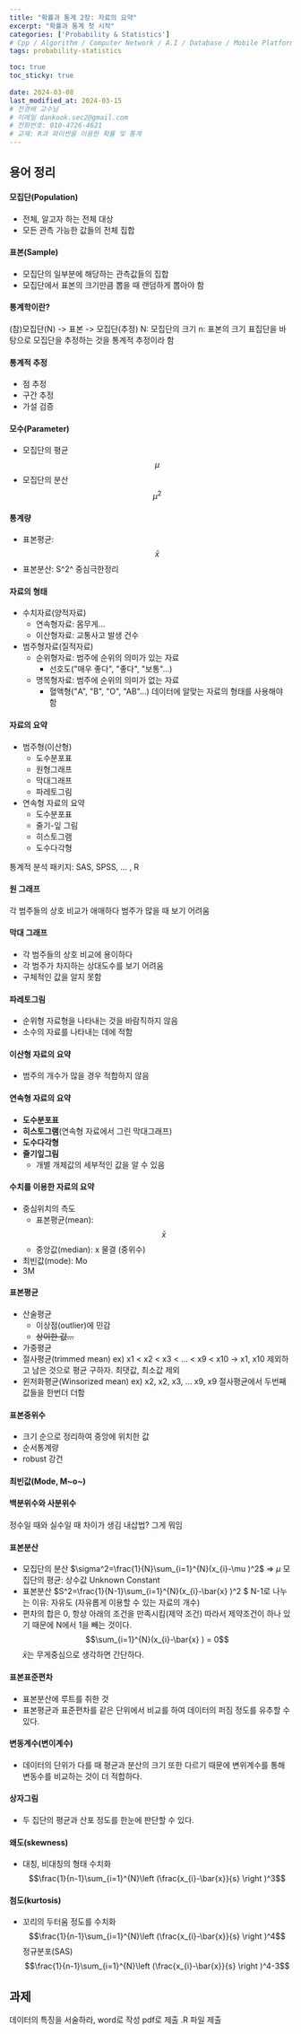 ```yaml
---
title: "확률과 통계 2장: 자료의 요약"
excerpt: "확률과 통계 첫 시작"
categories: ['Probability & Statistics']
# Cpp / Algorithm / Computer Network / A.I / Database / Mobile Platform / Probability & Statistics
tags: probability-statistics

toc: true
toc_sticky: true
 
date: 2024-03-08
last_modified_at: 2024-03-15
# 전경배 교수님 
# 이메일 dankook.sec2@gmail.com
# 전화번호: 010-4726-4621
# 교재: R과 파이썬을 이용한 확률 및 통계
---
```

## 용어 정리

#### 모집단(Population)
* 전체, 알고자 하는 전체 대상
* 모든 관측 가능한 값들의 전체 집합
#### 표본(Sample)
* 모집단의 일부분에 해당하는 관측값들의 집합
* 모집단에서 표본의 크기만큼 뽑을 때 랜덤하게 뽑아야 함
#### 통계학이란?
(참)모집단(N) -> 표본 -> 모집단(추정)
N: 모집단의 크기
n: 표본의 크기
표집단을 바탕으로 모집단을 추정하는 것을 통계적 추정이라 함
#### 통계적 추정
* 점 추정
* 구간 추정
* 가설 검증
#### 모수(Parameter)
* 모집단의 평균 $$\mu$$
* 모집단의 분산$$\mu^2$$
#### 통계량
* 표본평균: $$\bar{x}$$
* 표본분산: S^2^
중심극한정리

#### 자료의 형태
* 수치자료(양적자료)
  - 연속형자료: 몸무게...
  - 이산형자료: 교통사고 발생 건수
* 범주형자료(질적자료)
  - 순위형자료: 범주에 순위의 의미가 있는 자료
    - 선호도("매우 좋다", "좋다", "보통"...)
  - 명목형자료: 범주에 순위의 의미가 없는 자료
    - 혈액형("A", "B", "O", "AB"...)
데이터에 알맞는 자료의 형태를 사용해야 함

#### 자료의 요약
* 범주형(이산형)
  - 도수분포표
  - 원형그래프
  - 막대그래프
  - 파레토그림
* 연속형 자료의 요약
  - 도수분포표
  - 줄기-잎 그림
  - 히스토그램
  - 도수다각형  

통계적 분석 패키지: SAS, SPSS, ... , R
#### 원 그래프
각 범주들의 상호 비교가 애매하다
범주가 많을 때 보기 어려움
#### 막대 그래프
* 각 범주들의 상호 비교에 용이하다
* 각 범주가 차지하는 상대도수를 보기 어려움
* 구체적인 값을 알지 못함
#### 파레토그림
* 순위형 자료형을 나타내는 것을 바람직하지 않음
* 소수의 자료를 나타내는 데에 적함
#### 이산형 자료의 요약
* 범주의 개수가 많을 경우 적합하지 않음
#### 연속형 자료의 요약
* **도수분포표**
* **히스토그램**(연속형 자료에서 그린 막대그래프)
* **도수다각형**
* **줄기잎그림**
  * 개별 개체값의 세부적인 값을 알 수 있음
#### 수치를 이용한 자료의 요약
* 중심위치의 측도
  * 표본평균(mean): $$\bar{x}$$
  * 중앙값(median): x 물결
    (중위수)
*   최빈값(mode): Mo
*   3M
#### 표본평균
* 산술평균
  * 이상점(outlier)에 민감
  * ~~상이한 값...~~
* 가중평균
* 절사평균(trimmed mean)
  ex) x1 < x2 < x3 < ... < x9 < x10 -> x1, x10 제외하고 남은 것으로 평균 구하자. 최댓값, 최소값 제외
* 윈저화평균(Winsorized mean)
  ex) x2, x2, x3, ... x9, x9 절사평균에서 두번째 값들을 한번더 더함

#### 표본중위수
* 크기 순으로 정리하여 중앙에 위치한 값
* 순서통계량
* robust 강건
#### 최빈값(Mode, M~o~)

#### 백분위수와 사분위수
정수일 때와 실수일 때 차이가 생김
내삽법? 그게 뭐임

#### 표본분산

* 모집단의 분산 $\sigma^2=\frac{1}{N}\sum_{i=1}^{N}(x_{i}-\mu )^2$ => $\mu$ 모집단의 평균: 상수값 Unknown Constant
* 표본분산 $S^2=\frac{1}{N-1}\sum_{i=1}^{N}(x_{i}-\bar{x} )^2
$
N-1로 나누는 이유: 자유도 (자유롭게 이용할 수 있는 자료의 개수)
* 편차의 합은 0, 항상 아래의 조건을 만족시킴(제약 조건) 따라서 제약조건이 하나 있기 때문에 N에서 1을 빼는 것이다.
  $$\sum_{i=1}^{N}(x_{i}-\bar{x} ) = 0$$
  $\bar{x}$는 무게중심으로 생각하면 간단하다.

#### 표본표준편차
* 표본분산에 루트를 취한 것
* 표본평균과 표준편차를 같은 단위에서 비교를 하여 데이터의 퍼짐 정도를 유추할 수 있다.

#### 변동계수(변이계수)
* 데이터의 단위가 다를 때 평균과 분산의 크기 또한 다르기 때문에 변위계수를 통해 변동수를 비교하는 것이 더 적합하다.

#### 상자그림
* 두 집단의 평균과 산포 정도를 한눈에 판단할 수 있다.

#### 왜도(skewness)
* 대칭, 비대칭의 형태 수치화
$$\frac{1}{n-1}\sum_{i=1}^{N}\left (\frac{x_{i}-\bar{x}}{s}   \right )^3$$
#### 첨도(kurtosis)
* 꼬리의 두터움 정도를 수치화
$$\frac{1}{n-1}\sum_{i=1}^{N}\left (\frac{x_{i}-\bar{x}}{s}   \right )^4$$
정규분포(SAS)
$$\frac{1}{n-1}\sum_{i=1}^{N}\left (\frac{x_{i}-\bar{x}}{s}   \right )^4-3$$

## 과제
데이터의 특징을 서술하라, word로 작성 pdf로 제출
.R 파일 제출